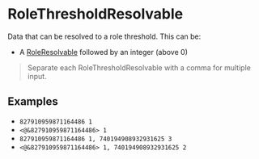 # RoleThresholdResolvable

Data that can be resolved to a role threshold. This can be:

- A [RoleResolvable](./RoleResolvable.md) followed by an integer (above 0)

> Separate each RoleThresholdResolvable with a comma for multiple input.

## Examples

- `827910959871164486 1`
- `<@&827910959871164486> 1`
- `827910959871164486 1, 740194908932931625 3`
- `<@&827910959871164486> 1, 740194908932931625 2`
